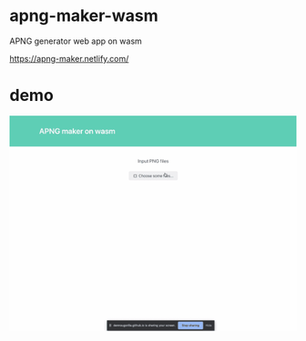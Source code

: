 # apng-maker-wasm

APNG generator web app on wasm

https://apng-maker.netlify.com/

# demo
![apng.gif](./assets/apng-generator.gif)

